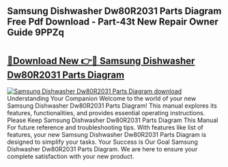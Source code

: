 ## Samsung Dishwasher Dw80R2031 Parts Diagram Free Pdf Download - Part-43t New Repair Owner Guide 9PPZq

# <h2><a href="http://dfh8kkb.blite.top/?on=Samsung+Dishwasher+Dw80R2031+Parts+Diagram">🔗Download New 👉🔴 Samsung Dishwasher Dw80R2031 Parts Diagram</a></h2>

[![Samsung Dishwasher Dw80R2031 Parts Diagram download](https://i.imgur.com/lujVjoI.png)](http://dfh8kkb.blite.top/?on=Samsung+Dishwasher+Dw80R2031+Parts+Diagram)
Understanding Your Companion Welcome to the world of your new Samsung Dishwasher Dw80R2031 Parts Diagram! This manual explores its features, functionalities, and provides essential operating instructions. Please Keep Samsung Dishwasher Dw80R2031 Parts Diagram This Manual For future reference and troubleshooting tips. With features like list of features, your new Samsung Dishwasher Dw80R2031 Parts Diagram is designed to simplify your tasks. Your Success is Our Goal Samsung Dishwasher Dw80R2031 Parts Diagram. We are here to ensure your complete satisfaction with your new product.

